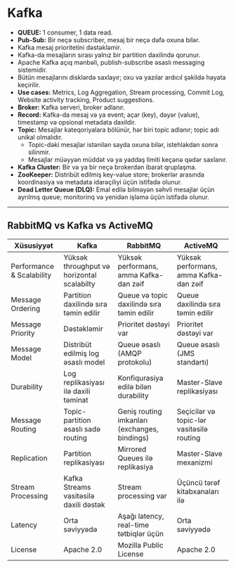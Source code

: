 # Kafka

- **QUEUE:** 1 consumer, 1 data read.
- **Pub-Sub:** Bir neçə subscriber, mesaj bir neçə dəfə oxuna bilər.
- Kafka mesaj prioritetini dəstəkləmir.
- Kafka-da mesajların sırası yalnız bir partition daxilində qorunur.
- Apache Kafka açıq mənbəli, publish-subscribe əsaslı messaging sistemidir.
- Bütün mesajlarını disklərdə saxlayır; oxu və yazılar ardıcıl şəkildə həyata keçirilir.
- **Use cases:** Metrics, Log Aggregation, Stream processing, Commit Log, Website activity tracking, Product suggestions.
- **Broker:** Kafka serveri, broker adlanır.
- **Record:** Kafka-da mesaj və ya event; açar (key), dəyər (value), timestamp və opsional metadata daxildir.
- **Topic:** Mesajlar kateqoriyalara bölünür, hər biri topic adlanır; topic adı unikal olmalıdır.
    - Topic-dəki mesajlar istənilən sayda oxuna bilər, istehlakdan sonra silinmir.
    - Mesajlar müəyyən müddət və ya yaddaş limiti keçənə qədər saxlanır.
- **Kafka Cluster:** Bir və ya bir neçə brokerdən ibarət qruplaşma.
- **ZooKeeper:** Distribüt edilmiş key-value store; brokerlər arasında koordinasiya və metadata idarəçiliyi üçün istifadə olunur.
- **Dead Letter Queue (DLQ):** Emal edilə bilməyən səhvli mesajlar üçün ayrılmış queue; monitorinq və yenidən işləmə üçün istifadə olunur.

---

## RabbitMQ vs Kafka vs ActiveMQ

| Xüsusiyyət               | Kafka                                      | RabbitMQ                                 | ActiveMQ                                 |
|-------------------------|--------------------------------------------|-----------------------------------------|-----------------------------------------|
| Performance & Scalability| Yüksək throughput və horizontal scalabilty| Yüksək performans, amma Kafka-dan zəif  | Yüksək performans, amma Kafka-dan zəif  |
| Message Ordering        | Partition daxilində sıra təmin edilir      | Queue və topic daxilində sıra təmin edilir | Queue daxilində sıra təmin edilir        |
| Message Priority        | Dəstəkləmir                                | Prioritet dəstəyi var                    | Prioritet dəstəyi var                    |
| Message Model           | Distribüt edilmiş log əsaslı model          | Queue əsaslı (AMQP protokolu)            | Queue əsaslı (JMS standartı)             |
| Durability              | Log replikasiyası ilə daxili təminat       | Konfiqurasiya edilə bilən durability    | Master-Slave replikasiyası               |
| Message Routing         | Topic-partition əsaslı sadə routing         | Geniş routing imkanları (exchanges, bindings) | Seçicilər və topic-lər vasitəsilə routing |
| Replication             | Partition replikasiyası                     | Mirrored Queues ilə replikasiya          | Master-Slave mexanizmi                   |
| Stream Processing       | Kafka Streams vasitəsilə daxili dəstək     | Stream processing var                    | Üçüncü tərəf kitabxanaları ilə          |
| Latency                 | Orta səviyyədə                             | Aşağı latency, real-time tətbiqlər üçün | Orta səviyyədə                           |
| License                 | Apache 2.0                                | Mozilla Public License                   | Apache 2.0                              |
